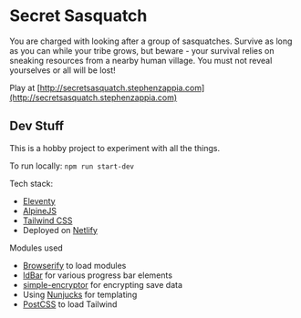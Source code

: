 # Secret Sasquatch

You are charged with looking after a group of sasquatches. Survive as long as you can while your tribe grows, but beware - your survival relies on sneaking resources from a nearby human village. You must not reveal yourselves or all will be lost!

Play at [http://secretsasquatch.stephenzappia.com](http://secretsasquatch.stephenzappia.com)

## Dev Stuff
This is a hobby project to experiment with all the things.

To run locally:
``npm run start-dev``

Tech stack:
* [Eleventy](https://www.11ty.dev/)
* [AlpineJS](https://github.com/alpinejs/alpine)
* [Tailwind CSS](https://tailwindcss.com/)
* Deployed on [Netlify](https://www.netlify.com/)

Modules used
* [Browserify](https://browserify.org/) to load modules
* [ldBar](https://loading.io/progress/) for various progress bar elements
* [simple-encryptor](https://www.npmjs.com/package/simple-encryptor) for encrypting save data
* Using [Nunjucks](https://mozilla.github.io/nunjucks) for templating
* [PostCSS](https://github.com/postcss/postcss) to load Tailwind